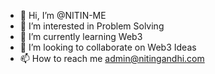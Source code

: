 - 👋 Hi, I’m @NITIN-ME
- 👀 I’m interested in Problem Solving
- 🌱 I’m currently learning Web3
- 💞️ I’m looking to collaborate on Web3 Ideas
- 📫 How to reach me  admin@nitingandhi.com

<!---
NITIN-ME/NITIN-ME is a ✨ special ✨ repository because its `README.md` (this file) appears on your GitHub profile.
You can click the Preview link to take a look at your changes.
--->
